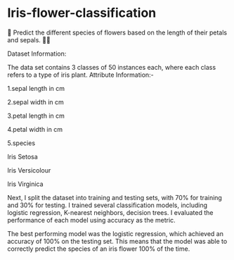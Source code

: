 # Iris-flower-classification

📌 Predict the different species of flowers based on the length of their petals and sepals. 🌿🌷

Dataset Information:

The data set contains 3 classes of 50 instances each, where each class refers to a type of iris plant.
Attribute Information:-

1.sepal length in cm

2.sepal width in cm

3.petal length in cm

4.petal width in cm

5.species

Iris Setosa

Iris Versicolour

Iris Virginica

Next, I split the dataset into training and testing sets, with 70% for training and 30% for testing. I trained several classification models, including logistic regression, K-nearest neighbors, decision trees. I evaluated the performance of each model using accuracy as the metric.

The best performing model was the logistic regression, which achieved an
accuracy of 100% on the testing set. This means that the model was able to correctly predict the species of an iris flower 100% of the time.
